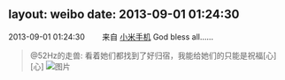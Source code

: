 layout: weibo
date: 2013-09-01 01:24:30
---
2013-09-01 01:24:30  &nbsp;&nbsp;&nbsp;&nbsp;&nbsp;&nbsp; 来自 <a href="http://app.weibo.com/t/feed/22zMnn" rel="nofollow">小米手机</a>
God bless all……
>  @52Hz的走兽: 看着她们都找到了好归宿，我能给她们的只能是祝福[心][心] ​​​
>  ![图片](https://ww1.sinaimg.cn/large/8beaf773jw1e869nfhke0j20x618g48n.jpg)
